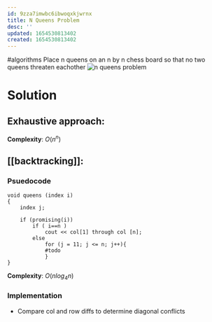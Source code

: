 ```yaml
---
id: 9zza7imwbc6ibwoqxkjwrnx
title: N Queens Problem
desc: ''
updated: 1654530813402
created: 1654530813402
---
```

#algorithms
Place n queens on an n by n chess board so that no two queens threaten eachother 
![n queens problem](http://mnemstudio.org/ai/ga/images/nqueens1.gif)
# Solution
## Exhaustive approach: 
**Complexity**: $O(n^n)$
## [[backtracking]]:
### Psuedocode
```
void queens (index i)
{
	index j;
	
	if (promising(i))
		if ( i==n )
			cout << col[1] through col [n];
		else
			for (j = 11; j <= n; j++){
			#todo 
			}
}
```
**Complexity**: $O(nlog_4n)$
### Implementation
- Compare col and row diffs to determine diagonal conflicts
